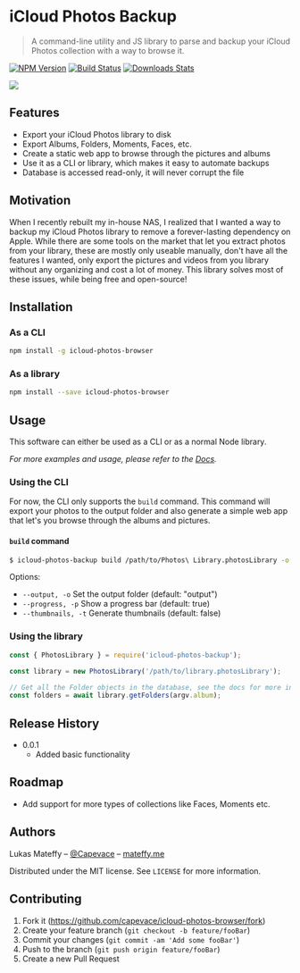 # iCloud Photos Backup

> A command-line utility and JS library to parse and backup your iCloud Photos collection with a way to browse it.

[![NPM Version][npm-image]][npm-url]
[![Build Status][travis-image]][travis-url]
[![Downloads Stats][npm-downloads]][npm-url]

![](header.png)

## Features

-   Export your iCloud Photos library to disk
-   Export Albums, Folders, Moments, Faces, etc.
-   Create a static web app to browse through the pictures and albums
-   Use it as a CLI or library, which makes it easy to automate backups
-   Database is accessed read-only, it will never corrupt the file

## Motivation

When I recently rebuilt my in-house NAS, I realized that I wanted a way to backup my iCloud Photos library to remove a forever-lasting dependency on Apple. While there are some tools on the market that let you extract photos from your library, these are mostly only useable manually, don't have all the features I wanted, only export the pictures and videos from you library without any organizing and cost a lot of money. This library solves most of these issues, while being free and open-source!

## Installation

### As a CLI

```sh
npm install -g icloud-photos-browser
```

### As a library

```sh
npm install --save icloud-photos-browser
```

## Usage

This software can either be used as a CLI or as a normal Node library.

_For more examples and usage, please refer to the [Docs][docs]._

### Using the CLI

For now, the CLI only supports the `build` command. This command will export your photos to the output folder and also generate a simple web app that let's you browse through the albums and pictures.

#### `build` command

```sh
$ icloud-photos-backup build /path/to/Photos\ Library.photosLibrary -o /path/to/output
```

Options:
-	`--output, -o` Set the output folder (default: "output")
-	`--progress, -p` Show a progress bar (default: true)
-	`--thumbnails, -t` Generate thumbnails (default: false)

### Using the library

```js
const { PhotosLibrary } = require('icloud-photos-backup');

const library = new PhotosLibrary('/path/to/library.photosLibrary');

// Get all the Folder objects in the database, see the docs for more information on how to use them
const folders = await library.getFolders(argv.album);
```

## Release History

-   0.0.1
    -   Added basic functionality

## Roadmap

-   Add support for more types of collections like Faces, Moments etc.

## Authors

Lukas Mateffy – [@Capevace](https://twitter.com/capevace) – [mateffy.me](https://mateffy.me)

Distributed under the MIT license. See `LICENSE` for more information.

## Contributing

1. Fork it (<https://github.com/capevace/icloud-photos-browser/fork>)
2. Create your feature branch (`git checkout -b feature/fooBar`)
3. Commit your changes (`git commit -am 'Add some fooBar'`)
4. Push to the branch (`git push origin feature/fooBar`)
5. Create a new Pull Request

[npm-image]: https://img.shields.io/npm/v/icloud-photos-browser.svg?style=flat-square
[npm-url]: https://npmjs.org/package/icloud-photos-browser
[npm-downloads]: https://img.shields.io/npm/dm/icloud-photos-browser.svg?style=flat-square
[travis-image]: https://img.shields.io/travis/dbader/node-datadog-metrics/master.svg?style=flat-square
[travis-url]: https://travis-ci.org/dbader/node-datadog-metrics
[docs]: https://capevace.github.io/icloud-photos-backup
